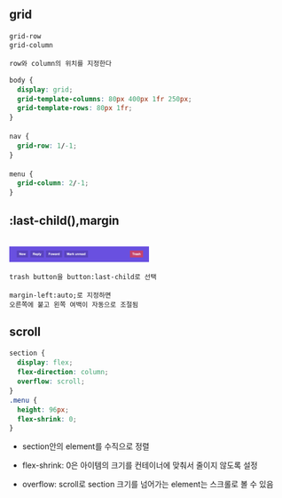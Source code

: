## grid

```
grid-row
grid-column

row와 column의 위치를 지정한다
```

```css
body {
  display: grid;
  grid-template-columns: 80px 400px 1fr 250px;
  grid-template-rows: 80px 1fr;
}

nav {
  grid-row: 1/-1;
}

menu {
  grid-column: 2/-1;
}
```

## :last-child(),margin

<br>

<img src="lastChild.png" width="50%">

```
trash button을 button:last-child로 선택

margin-left:auto;로 지정하면
오른쪽에 붙고 왼쪽 여백이 자동으로 조절됨
```

## scroll

```css
section {
  display: flex;
  flex-direction: column;
  overflow: scroll;
}
.menu {
  height: 96px;
  flex-shrink: 0;
}
```

- section안의 element를 수직으로 정렬

- flex-shrink: 0은 아이템의 크기를 컨테이너에 맞춰서 줄이지 않도록 설정

- overflow: scroll로 section 크기를 넘어가는 element는 스크롤로 볼 수 있음
